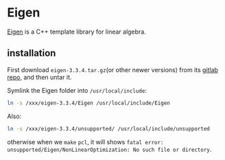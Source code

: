 # Eigen
[Eigen](https://eigen.tuxfamily.org/dox/GettingStarted.html) is a C++ template library for linear algebra.

## installation
First download `eigen-3.3.4.tar.gz`(or other newer versions) from its [gitlab repo](https://gitlab.com/libeigen/eigen/-/tree/3.3.4), and then untar it.

Symlink the Eigen folder into `/usr/local/include`:

```sh
ln -s /xxx/eigen-3.3.4/Eigen /usr/local/include/Eigen
```

Also:

```sh
ln -s /xxx/eigen-3.3.4/unsupported/ /usr/local/include/unsupported
```
otherwise when we `make` `pcl`, it will shows `fatal error: unsupported/Eigen/NonLinearOptimization: No such file or directory`.

